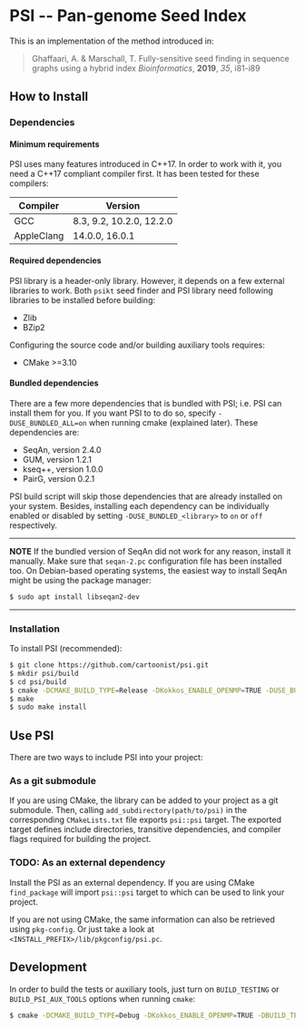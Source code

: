PSI -- Pan-genome Seed Index
============================

This is an implementation of the method introduced in:

> Ghaffaari, A. & Marschall, T.
> Fully-sensitive seed finding in sequence graphs using a hybrid index 
> _Bioinformatics_, **2019**, _35_, i81-i89

How to Install
--------------

### Dependencies

#### Minimum requirements

PSI uses many features introduced in C++17. In order to work with it, you need a
C++17 compliant compiler first. It has been tested for these compilers:

| Compiler   | Version                  |
| ---------- | ------------------------ |
| GCC        | 8.3, 9.2, 10.2.0, 12.2.0 |
| AppleClang | 14.0.0, 16.0.1           |

#### Required dependencies

PSI library is a header-only library. However, it depends on a few external
libraries to work. Both `psikt` seed finder and PSI library need following
libraries to be installed before building:

- Zlib
- BZip2

Configuring the source code and/or building auxiliary tools requires:

- CMake >=3.10

#### Bundled dependencies

There are a few more dependencies that is bundled with PSI; i.e. PSI can install them
for you. If you want PSI to to do so, specify `-DUSE_BUNDLED_ALL=on` when running cmake
(explained later). These dependencies are:

- SeqAn, version 2.4.0
- GUM, version 1.2.1
- kseq++, version 1.0.0
- PairG, version 0.2.1

PSI build script will skip those dependencies that are already installed on your system.
Besides, installing each dependency can be individually enabled or disabled by setting
`-DUSE_BUNDLED_<library>` to `on` or `off` respectively.

---

**NOTE**
If the bundled version of SeqAn did not work for any reason, install it manually. Make
sure that `seqan-2.pc` configuration file has been installed too. On Debian-based
operating systems, the easiest way to install SeqAn might be using the package manager:

```bash
$ sudo apt install libseqan2-dev
```

---

### Installation

To install PSI (recommended):

```bash
$ git clone https://github.com/cartoonist/psi.git
$ mkdir psi/build
$ cd psi/build
$ cmake -DCMAKE_BUILD_TYPE=Release -DKokkos_ENABLE_OPENMP=TRUE -DUSE_BUNDLED_ALL=on ..
$ make
$ sudo make install
```

Use PSI
-------

There are two ways to include PSI into your project:

### As a git submodule

If you are using CMake, the library can be added to your project as a git
submodule. Then, calling `add_subdirectory(path/to/psi)` in the corresponding
`CMakeLists.txt` file exports `psi::psi` target. The exported target defines
include directories, transitive dependencies, and compiler flags required for
building the project.

### TODO: As an external dependency

Install the PSI as an external dependency. If you are using CMake `find_package`
will import `psi::psi` target to which can be used to link your project.

If you are not using CMake, the same information can also be retrieved using
`pkg-config`. Or just take a look at `<INSTALL_PREFIX>/lib/pkgconfig/psi.pc`.

Development
-----------

In order to build the tests or auxiliary tools, just turn on `BUILD_TESTING` or
`BUILD_PSI_AUX_TOOLS` options when running `cmake`:

```bash
$ cmake -DCMAKE_BUILD_TYPE=Debug -DKokkos_ENABLE_OPENMP=TRUE -DBUILD_TESTING=on -DBUILD_PSI_AUX_TOOLS=on ..
```
